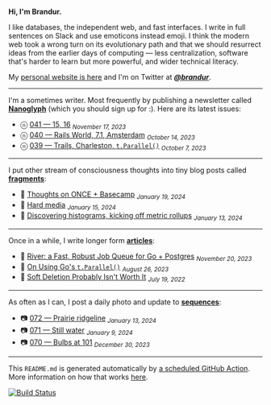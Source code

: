 **Hi, I'm Brandur.**

I like databases, the independent web, and fast interfaces. I write in full sentences on Slack and use emoticons instead emoji. I think the modern web took a wrong turn on its evolutionary path and that we should resurrect ideas from the earlier days of computing — less centralization, software that's harder to learn but more powerful, and wider technical literacy.

My [personal website is here](https://brandur.org) and I'm on Twitter at [***@brandur***](https://twitter.com/brandur).

---

I'm a sometimes writer. Most frequently by publishing a newsletter called [**Nanoglyph**](https://brandur.org/newsletter#nanoglyph) (which you should sign up for :). Here are its latest issues:

* ⓝ [041 — 15, 16](https://brandur.org/nanoglyphs/041-15-16) <sub><em>November 17, 2023</em></sub>
* ⓝ [040 — Rails World, 7.1, Amsterdam](https://brandur.org/nanoglyphs/040-rails-world) <sub><em>October 14, 2023</em></sub>
* ⓝ [039 — Trails, Charleston, `t.Parallel()`](https://brandur.org/nanoglyphs/039-trails) <sub><em>October 7, 2023</em></sub>

---

I put other stream of consciousness thoughts into tiny blog posts called [**fragments**](https://brandur.org/fragments):

* 🐚 [Thoughts on ONCE + Basecamp](https://brandur.org/fragments/once-basecamp) <sub><em>January 19, 2024</em></sub>
* 🐚 [Hard media](https://brandur.org/fragments/hard-media) <sub><em>January 15, 2024</em></sub>
* 🐚 [Discovering histograms, kicking off metric rollups](https://brandur.org/fragments/discovering-histograms) <sub><em>January 13, 2024</em></sub>

---

Once in a while, I write longer form [**articles**](https://brandur.org/articles):

* 📖 [River: a Fast, Robust Job Queue for Go + Postgres](https://brandur.org/river) <sub><em>November 20, 2023</em></sub>
* 📖 [On Using Go&#39;s `t.Parallel()`](https://brandur.org/t-parallel) <sub><em>August 26, 2023</em></sub>
* 📖 [Soft Deletion Probably Isn&#39;t Worth It](https://brandur.org/soft-deletion) <sub><em>July 19, 2022</em></sub>

---

As often as I can, I post a daily photo and update to [**sequences**](https://brandur.org/sequences):

* 📷 [072 — Prairie ridgeline](https://brandur.org/sequences/072) <sub><em>January 13, 2024</em></sub>
* 📷 [071 — Still water](https://brandur.org/sequences/071) <sub><em>January 9, 2024</em></sub>
* 📷 [070 — Bulbs at 101](https://brandur.org/sequences/070) <sub><em>December 30, 2023</em></sub>

---

This `README.md` is generated automatically by [a scheduled GitHub Action](https://github.com/brandur/brandur/blob/master/.github/workflows/ci.yml). More information on how that works [here](https://brandur.org/fragments/self-updating-github-readme).

[![Build Status](https://github.com/brandur/brandur/workflows/brandur%20CI/badge.svg)](https://github.com/brandur/brandur/actions)
